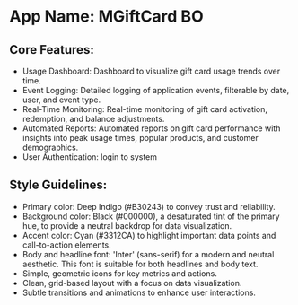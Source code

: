 # **App Name**: MGiftCard BO

## Core Features:

- Usage Dashboard: Dashboard to visualize gift card usage trends over time.
- Event Logging: Detailed logging of application events, filterable by date, user, and event type.
- Real-Time Monitoring: Real-time monitoring of gift card activation, redemption, and balance adjustments.
- Automated Reports: Automated reports on gift card performance with insights into peak usage times, popular products, and customer demographics.
- User Authentication: login to system

## Style Guidelines:

- Primary color: Deep Indigo (#B30243) to convey trust and reliability.
- Background color: Black (#000000), a desaturated tint of the primary hue, to provide a neutral backdrop for data visualization.
- Accent color: Cyan (#3312CA) to highlight important data points and call-to-action elements.
- Body and headline font: 'Inter' (sans-serif) for a modern and neutral aesthetic. This font is suitable for both headlines and body text.
- Simple, geometric icons for key metrics and actions.
- Clean, grid-based layout with a focus on data visualization.
- Subtle transitions and animations to enhance user interactions.